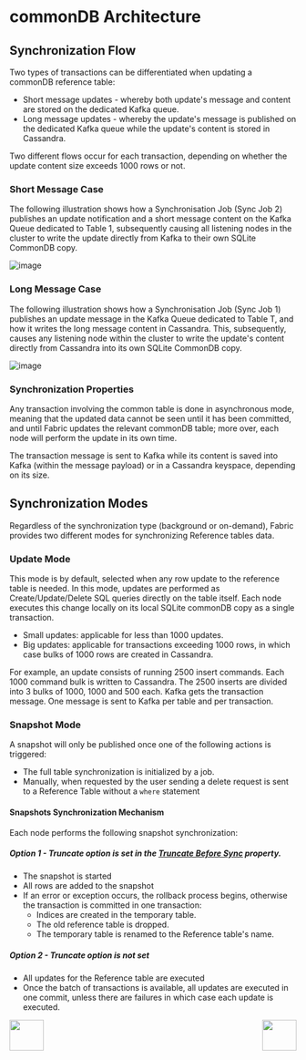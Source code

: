 # commonDB Architecture



## Synchronization Flow

Two types of transactions can be differentiated when updating a commonDB reference table: 
- Short message updates - whereby both update's message and content are stored on the dedicated Kafka queue.
- Long message updates - whereby the update's message is published on the dedicated Kafka queue while the update's content is stored in Cassandra.

Two different flows occur for each transaction, depending on whether the update content size exceeds 1000 rows or not. 


### Short Message Case

The following illustration shows how a Synchronisation Job (Sync Job 2) publishes an update notification and a short message content on the Kafka Queue dedicated to Table 1, subsequently causing all listening nodes in the cluster to write the update directly from Kafka to their own SQLite CommonDB copy. 

![image](/articles/22_reference(commonDB)_tables/images/08_commonDB_RefSyncShort.png)



### Long Message Case

The following illustration shows how a Synchronisation Job (Sync Job 1) publishes an update message in the Kafka Queue dedicated to Table T, and how it writes the long message content in Cassandra. This, subsequently, causes any listening node within the cluster to write the update's content directly from Cassandra into its own SQLite CommonDB copy. 

![image](/articles/22_reference(commonDB)_tables/images/09_commonDB_RefSyncLong.png)


### Synchronization Properties

Any transaction involving the common table is done in asynchronous mode, meaning that the updated data cannot be seen until it has been committed, and until Fabric updates the relevant commonDB table; more over, each node will perform the update in its own time.

The transaction message is sent to Kafka while its content is saved into Kafka (within the message payload) or in a Cassandra keyspace, depending on its size.


## Synchronization Modes

Regardless of the synchronization type (background or on-demand), Fabric provides two different modes for synchronizing Reference tables data.

### Update Mode
This mode is by default, selected when any row update to the reference table is needed. 
In this mode, updates are performed as Create/Update/Delete SQL queries directly on the table itself. Each node executes this change locally on its local SQLite commonDB copy as a single transaction.

- Small updates: applicable for less than 1000 updates.
- Big updates: applicable for transactions exceeding 1000 rows, in which case bulks of 1000 rows are created in Cassandra.

For example, an update consists of running 2500 insert commands. Each 1000 command bulk is written to Cassandra. The 2500 inserts are divided into 3 bulks of 1000, 1000 and 500 each. Kafka gets the transaction message. One message is sent to Kafka per table and per transaction. 


### Snapshot Mode

A snapshot will only be published once one of the following actions is triggered: 

-	The full table synchronization is initialized by a job.
-	Manually, when requested by the user sending a delete request is sent to a Reference Table without a ```where``` statement


#### Snapshots Synchronization Mechanism

Each node performs the following snapshot synchronization: 

##### Option 1 - Truncate option is set in the [Truncate Before Sync]() property. 

- The snapshot is started
- All rows are added to the snapshot
- If an error or exception occurs, the rollback process begins, otherwise the transaction is committed in one transaction:
  - Indices are created in the temporary table.
  - The old reference table is dropped.
  - The temporary table is renamed to the Reference table's name.

##### Option 2 - Truncate option is not set

- All updates for the Reference table are executed 
- Once the batch of transactions is available, all updates are executed in one commit, unless there are failures in which case each update is executed.


[<img align="left" width="60" height="54" src="/articles/images/Previous.png">](/articles/22_reference%28commonDB%29_tables/04_fabric_commonDB_sync.md)

[<img align="right" width="60" height="54" src="/articles/images/Next.png">](/articles/22_reference%28commonDB%29_tables/06_fabric_commonDB_misc.md)


